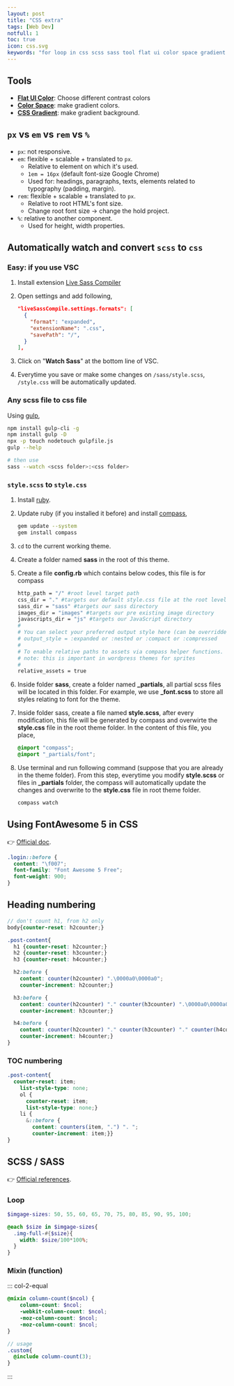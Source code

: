 ```yaml
---
layout: post
title: "CSS extra"
tags: [Web Dev]
notfull: 1
toc: true
icon: css.svg
keywords: "for loop in css scss sass tool flat ui color space gradient contrast different compass watch folder convert wordpress fontawesome font awesome css free version 5 CSS Pseudo-elements html character reference  style.css style.css wordpress auto convert watch gulp ruby compass difference px pixel em rem percentage % numberfing heading scss mixin function loop programming with css"
---
```


## Tools

- **[Flat UI Color](https://flatuicolors.com/)**: Choose different contrast colors
- [**Color Space**](https://mycolor.space/?hex=%231E0A40&sub=1): make gradient colors.
- [**CSS Gradient**](https://cssgradient.io/gradient-backgrounds/): make gradient background.

## `px` vs `em` vs `rem` vs `%`

- `px`: not responsive.
- `em`: flexible + scalable + translated to `px`.
  - Relative to element on which it's used.
  - `1em = 16px` (default font-size Google Chrome)
  - Used for: headings, paragraphs, texts, elements related to typography (padding, margin).
- `rem`: flexible + scalable + translated to `px`.
  - Relative to root HTML's font size.
  - Change root font size -> change the hold project.
- `%`: relative to another component.
  - Used for height, width properties.

## Automatically watch and convert `scss` to `css`

### Easy: if you use VSC

1. Install extension [Live Sass Compiler](https://marketplace.visualstudio.com/items?itemName=ritwickdey.live-sass)
2. Open settings and add following,

    ``` json
    "liveSassCompile.settings.formats": [
      {
        "format": "expanded",
        "extensionName": ".css",
        "savePath": "/",
      }
    ],
    ```
1. Click on "**Watch Sass**" at the bottom line of VSC.
2. Everytime you save or make some changes on `/sass/style.scss`, `/style.css` will be automatically updated.

### Any scss file to css file

Using [gulp](https://gulpjs.com/),

~~~ bash
npm install gulp-cli -g
npm install gulp -D
npx -p touch nodetouch gulpfile.js
gulp --help

# then use
sass --watch <scss folder>:<css folder>
~~~

### `style.scss` to `style.css`

1. Install [ruby](https://www.ruby-lang.org/en/downloads/).
2. Update ruby (if you installed it before) and install [compass](http://compass-style.org/install/),

    ~~~ bash
    gem update --system
    gem install compass
    ~~~
3. `cd` to the current working theme.
4. Create a folder named **sass** in the root of this theme.
5. Create a file **config.rb** which contains below codes, this file is for compass

    ~~~ bash
    http_path = "/" #root level target path
    css_dir = "." #targets our default style.css file at the root level of our theme
    sass_dir = "sass" #targets our sass directory
    images_dir = "images" #targets our pre existing image directory
    javascripts_dir = "js" #targets our JavaScript directory
    #
    # You can select your preferred output style here (can be overridden via the command line):
    # output_style = :expanded or :nested or :compact or :compressed
    #
    # To enable relative paths to assets via compass helper functions.
    # note: this is important in wordpress themes for sprites
    #
    relative_assets = true
    ~~~
6. Inside folder **sass**, create a folder named **_partials**, all partial scss files will be located in this folder. For example, we use **_font.scss** to store all styles relating to font for the theme.
7. Inside folder sass, create a file named **style.scss**, after every modification, this file will be generated by compass and overwirte the **style.css** file in the root theme folder. In the content of this file, you place,

    ~~~ scss
    @import "compass";
    @import "_partials/font";
    ~~~
8. Use terminal and run following command (suppose that you are already in the theme folder). From this step, everytime you modify **style.scss** or files in **_partials** folder, the compass will automatically update the changes and overwrite to the **style.css** file in root theme folder.

    ~~~ bash
    compass watch
    ~~~

## Using FontAwesome 5 in CSS

👉 [Official doc](https://fontawesome.com/how-to-use/on-the-web/advanced/css-pseudo-elements).

~~~ css
.login::before {
  content: "\f007";
  font-family: "Font Awesome 5 Free";
  font-weight: 900;
}
~~~

## Heading numbering

``` scss
// don't count h1, from h2 only
body{counter-reset: h2counter;}

.post-content{
  h1 {counter-reset: h2counter;}
  h2 {counter-reset: h3counter;}
  h3 {counter-reset: h4counter;}

  h2:before {
    content: counter(h2counter) ".\0000a0\0000a0";
    counter-increment: h2counter;}

  h3:before {
    content: counter(h2counter) "." counter(h3counter) ".\0000a0\0000a0";
    counter-increment: h3counter;}

  h4:before {
    content: counter(h2counter) "." counter(h3counter) "." counter(h4counter) ".\0000a0\0000a0";
    counter-increment: h4counter;}
}
```

### TOC numbering

``` scss
.post-content{
  counter-reset: item;
    list-style-type: none;
    ol {
      counter-reset: item;
      list-style-type: none;}
    li {
      &::before {
        content: counters(item, ".") ". ";
        counter-increment: item;}}
}
```

## SCSS / SASS

👉 [Official references](https://sass-lang.com/documentation).

### Loop

~~~ scss
$imgage-sizes: 50, 55, 60, 65, 70, 75, 80, 85, 90, 95, 100;

@each $size in $imgage-sizes{
  .img-full-#{$size}{
    width: $size/100*100%;
  }
}
~~~

### Mixin (function)

::: col-2-equal
``` scss
@mixin column-count($ncol) {
	column-count: $ncol;
	-webkit-column-count: $ncol;
	-moz-column-count: $ncol;
	-moz-column-count: $ncol;
}
```

``` scss
// usage
.custom{
  @include column-count(3);
}
```
:::
